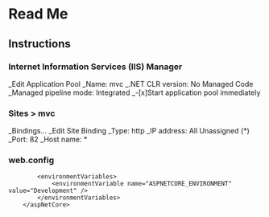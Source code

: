 # Read Me

## Instructions

### Internet Information Services (IIS) Manager
_Edit Application Pool
_Name: mvc
_.NET CLR version: No Managed Code
_Managed pipeline mode: Integrated
_-[x]Start application pool immediately

### Sites > mvc
_Bindings...
_Edit Site Binding
_Type: http
_IP address: All Unassigned (*)
_Port: 82
_Host name: *

### web.config
> <aspNetCore processPath="dotnet" arguments=".\mvc.dll" stdoutLogEnabled="false" stdoutLogFile=".\logs\stdout" hostingModel="inprocess">
			<environmentVariables>
				<environmentVariable name="ASPNETCORE_ENVIRONMENT" value="Development" />
			</environmentVariables>
		</aspNetCore>
